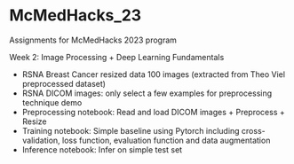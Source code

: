 # McMedHacks_23

Assignments for McMedHacks 2023 program

Week 2: Image Processing + Deep Learning Fundamentals

* RSNA Breast Cancer resized data 100 images (extracted from Theo Viel preprocessed dataset)
* RSNA DICOM images: only select a few examples for preprocessing technique demo
* Preprocessing notebook: Read and load DICOM images + Preprocess + Resize
* Training notebook: Simple baseline using Pytorch including cross-validation, loss function, evaluation function and data augmentation
* Inference notebook: Infer on simple test set
